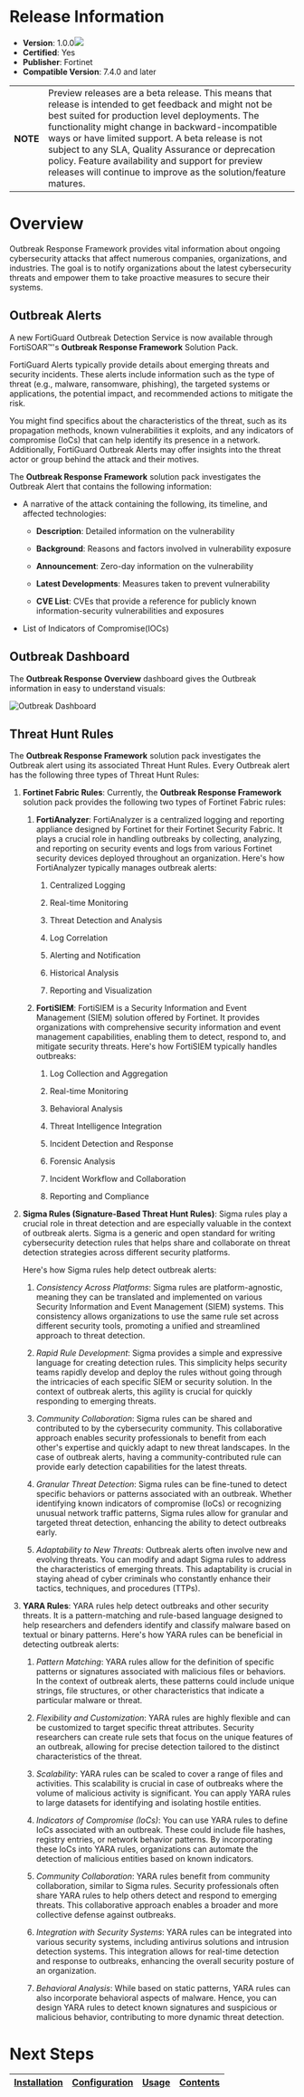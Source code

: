 # Release Information 

- **Version**: 1.0.0![](./docs/res/icon-preview.svg)
- **Certified**: Yes
- **Publisher**: Fortinet
- **Compatible Version**: 7.4.0 and later
 
<table>
    <tr>
        <th>NOTE</th>
        <td>Preview releases are a beta release. This means that release is intended to get feedback and might not be best suited for production level deployments. The functionality might change in backward-incompatible ways or have limited support. A beta release is not subject to any SLA, Quality Assurance or deprecation policy. Feature availability and support for preview releases will continue to improve as the solution/feature matures.</td>
    </tr>
</table>

# Overview 
Outbreak Response Framework provides vital information about ongoing cybersecurity attacks that affect numerous companies, organizations, and industries. The goal is to notify organizations about the latest cybersecurity threats and empower them to take proactive measures to secure their systems. 
 
## Outbreak Alerts
A new FortiGuard Outbreak Detection Service is now available through FortiSOAR&trade;'s **Outbreak Response Framework** Solution Pack.

FortiGuard Alerts typically provide details about emerging threats and security incidents. These alerts include information such as the type of threat (e.g., malware, ransomware, phishing), the targeted systems or applications, the potential impact, and recommended actions to mitigate the risk.

You might find specifics about the characteristics of the threat, such as its propagation methods, known vulnerabilities it exploits, and any indicators of compromise (IoCs) that can help identify its presence in a network. Additionally, FortiGuard Outbreak Alerts may offer insights into the threat actor or group behind the attack and their motives.

The **Outbreak Response Framework** solution pack investigates the Outbreak Alert that contains the following information:

- A narrative of the attack containing the following, its timeline, and affected technologies:

    - **Description**: Detailed information on the vulnerability

    - **Background**: Reasons and factors involved in vulnerability exposure

    - **Announcement**: Zero-day information on the vulnerability

    - **Latest Developments**: Measures taken to prevent vulnerability

    - **CVE List**: CVEs that provide a reference for publicly known information-security vulnerabilities and exposures

- List of Indicators of Compromise(IOCs)

## Outbreak Dashboard

The **Outbreak Response Overview** dashboard gives the Outbreak information in easy to understand visuals:

![Outbreak Dashboard](./docs/res/dashboard-outbreak-response-overview.png)
 
## Threat Hunt Rules
The **Outbreak Response Framework** solution pack investigates the Outbreak alert using its associated Threat Hunt Rules. Every Outbreak alert has the following three types of Threat Hunt Rules:

1. **Fortinet Fabric Rules**: Currently, the **Outbreak Response Framework** solution pack provides the following two types of Fortinet Fabric rules:

    1. **FortiAnalyzer**: FortiAnalyzer is a centralized logging and reporting appliance designed by Fortinet for their Fortinet Security Fabric. It plays a crucial role in handling outbreaks by collecting, analyzing, and reporting on security events and logs from various Fortinet security devices deployed throughout an organization. Here's how FortiAnalyzer typically manages outbreak alerts:

        1. Centralized Logging

        2. Real-time Monitoring

        3. Threat Detection and Analysis

        4. Log Correlation

        5. Alerting and Notification

        6. Historical Analysis

        7. Reporting and Visualization

    2. **FortiSIEM**: FortiSIEM is a Security Information and Event Management (SIEM) solution offered by Fortinet. It provides organizations with comprehensive security information and event management capabilities, enabling them to detect, respond to, and mitigate security threats. Here's how FortiSIEM typically handles outbreaks:

        1. Log Collection and Aggregation

        2. Real-time Monitoring

        3. Behavioral Analysis

        4. Threat Intelligence Integration

        5. Incident Detection and Response

        6. Forensic Analysis

        7. Incident Workflow and Collaboration

        8. Reporting and Compliance

2. **Sigma Rules (Signature-Based Threat Hunt Rules)**:  Sigma rules play a crucial role in threat detection and are especially valuable in the context of outbreak alerts. Sigma is a generic and open standard for writing cybersecurity detection rules that helps share and collaborate on threat detection strategies across different security platforms.

    Here's how Sigma rules help detect outbreak alerts:

    1. *Consistency Across Platforms*: Sigma rules are platform-agnostic, meaning they can be translated and implemented on various Security Information and Event Management (SIEM) systems. This consistency allows organizations to use the same rule set across different security tools, promoting a unified and streamlined approach to threat detection.

    2. *Rapid Rule Development*: Sigma provides a simple and expressive language for creating detection rules. This simplicity helps security teams rapidly develop and deploy the rules without going through the intricacies of each specific SIEM or security solution. In the context of outbreak alerts, this agility is crucial for quickly responding to emerging threats.

    3. *Community Collaboration*: Sigma rules can be shared and contributed to by the cybersecurity community. This collaborative approach enables security professionals to benefit from each other's expertise and quickly adapt to new threat landscapes. In the case of outbreak alerts, having a community-contributed rule can provide early detection capabilities for the latest threats.

    4. *Granular Threat Detection*: Sigma rules can be fine-tuned to detect specific behaviors or patterns associated with an outbreak. Whether identifying known indicators of compromise (IoCs) or recognizing unusual network traffic patterns, Sigma rules allow for granular and targeted threat detection, enhancing the ability to detect outbreaks early.

    5. *Adaptability to New Threats*: Outbreak alerts often involve new and evolving threats. You can modify and adapt Sigma rules to address the characteristics of emerging threats. This adaptability is crucial in staying ahead of cyber criminals who constantly enhance their tactics, techniques, and procedures (TTPs).

3. **YARA Rules**: YARA rules help detect outbreaks and other security threats. It is a pattern-matching and rule-based language designed to help researchers and defenders identify and classify malware based on textual or binary patterns. Here's how YARA rules can be beneficial in detecting outbreak alerts:

    1. *Pattern Matching*: YARA rules allow for the definition of specific patterns or signatures associated with malicious files or behaviors. In the context of outbreak alerts, these patterns could include unique strings, file structures, or other characteristics that indicate a particular malware or threat.

    2. *Flexibility and Customization*: YARA rules are highly flexible and can be customized to target specific threat attributes. Security researchers can create rule sets that focus on the unique features of an outbreak, allowing for precise detection tailored to the distinct characteristics of the threat.

    3. *Scalability*: YARA rules can be scaled to cover a range of files and activities. This scalability is crucial in case of outbreaks where the volume of malicious activity is significant. You can apply YARA rules to large datasets for identifying and isolating hostile entities.

    4. *Indicators of Compromise (IoCs)*: You can use YARA rules to define IoCs associated with an outbreak. These could include file hashes, registry entries, or network behavior patterns. By incorporating these IoCs into YARA rules, organizations can automate the detection of malicious entities based on known indicators.

    5. *Community Collaboration*: YARA rules benefit from community collaboration, similar to Sigma rules. Security professionals often share YARA rules to help others detect and respond to emerging threats. This collaborative approach enables a broader and more collective defense against outbreaks.

    6. *Integration with Security Systems*: YARA rules can be integrated into various security systems, including antivirus solutions and intrusion detection systems. This integration allows for real-time detection and response to outbreaks, enhancing the overall security posture of an organization.

    7. *Behavioral Analysis*: While based on static patterns, YARA rules can also incorporate behavioral aspects of malware. Hence, you can design YARA rules to detect known signatures and suspicious or malicious behavior, contributing to more dynamic threat detection.


# Next Steps
| [Installation](./docs/setup.md#installation) | [Configuration](./docs/setup.md#configuration) | [Usage](./docs/usage.md) | [Contents](./docs/contents.md) |
|----------------------------------------------|------------------------------------------------|--------------------------|--------------------------------|